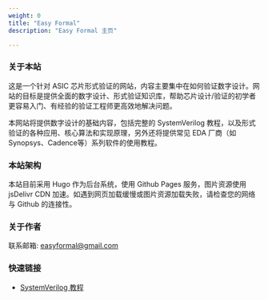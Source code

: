 ```yaml
---
weight: 0
title: "Easy Formal"
description: "Easy Formal 主页"

---
```


### 关于本站

这是一个针对 ASIC 芯片形式验证的网站，内容主要集中在如何验证数字设计。网站的目标是提供全面的数字设计、形式验证知识库，帮助芯片设计/验证的初学者更容易入门、有经验的验证工程师更高效地解决问题。

本网站将提供数字设计的基础内容，包括完整的 SystemVerilog 教程，以及形式验证的各种应用、核心算法和实现原理，另外还将提供常见 EDA 厂商（如 Synopsys、Cadence等）系列软件的使用教程。

### 本站架构

本站目前采用 Hugo 作为后台系统，使用 Github Pages 服务，图片资源使用 jsDelivr CDN 加速。如遇到网页加载缓慢或图片资源加载失败，请检查您的网络与 Github 的连接性。

### 关于作者

联系邮箱: easyformal@gmail.com


### 快速链接

* [SystemVerilog 教程](systemverilog/)
